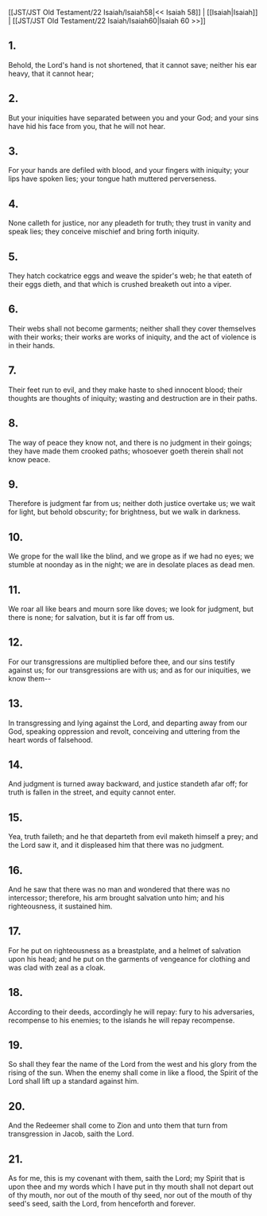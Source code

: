 [[JST/JST Old Testament/22 Isaiah/Isaiah58|<< Isaiah 58]] | [[Isaiah|Isaiah]] | [[JST/JST Old Testament/22 Isaiah/Isaiah60|Isaiah 60 >>]]
## 1.
Behold, the Lord\'s hand is not shortened, that it cannot save; neither his ear heavy, that it cannot hear;
## 2.
But your iniquities have separated between you and your God; and your sins have hid his face from you, that he will not hear.
## 3.
For your hands are defiled with blood, and your fingers with iniquity; your lips have spoken lies; your tongue hath muttered perverseness.
## 4.
None calleth for justice, nor any pleadeth for truth; they trust in vanity and speak lies; they conceive mischief and bring forth iniquity.
## 5.
They hatch cockatrice eggs and weave the spider\'s web; he that eateth of their eggs dieth, and that which is crushed breaketh out into a viper.
## 6.
Their webs shall not become garments; neither shall they cover themselves with their works; their works are works of iniquity, and the act of violence is in their hands.
## 7.
Their feet run to evil, and they make haste to shed innocent blood; their thoughts are thoughts of iniquity; wasting and destruction are in their paths.
## 8.
The way of peace they know not, and there is no judgment in their goings; they have made them crooked paths; whosoever goeth therein shall not know peace.
## 9.
Therefore is judgment far from us; neither doth justice overtake us; we wait for light, but behold obscurity; for brightness, but we walk in darkness.
## 10.
We grope for the wall like the blind, and we grope as if we had no eyes; we stumble at noonday as in the night; we are in desolate places as dead men.
## 11.
We roar all like bears and mourn sore like doves; we look for judgment, but there is none; for salvation, but it is far off from us.
## 12.
For our transgressions are multiplied before thee, and our sins testify against us; for our transgressions are with us; and as for our iniquities, we know them\--
## 13.
In transgressing and lying against the Lord, and departing away from our God, speaking oppression and revolt, conceiving and uttering from the heart words of falsehood.
## 14.
And judgment is turned away backward, and justice standeth afar off; for truth is fallen in the street, and equity cannot enter.
## 15.
Yea, truth faileth; and he that departeth from evil maketh himself a prey; and the Lord saw it, and it displeased him that there was no judgment.
## 16.
And he saw that there was no man and wondered that there was no intercessor; therefore, his arm brought salvation unto him; and his righteousness, it sustained him.
## 17.
For he put on righteousness as a breastplate, and a helmet of salvation upon his head; and he put on the garments of vengeance for clothing and was clad with zeal as a cloak.
## 18.
According to their deeds, accordingly he will repay: fury to his adversaries, recompense to his enemies; to the islands he will repay recompense.
## 19.
So shall they fear the name of the Lord from the west and his glory from the rising of the sun. When the enemy shall come in like a flood, the Spirit of the Lord shall lift up a standard against him.
## 20.
And the Redeemer shall come to Zion and unto them that turn from transgression in Jacob, saith the Lord.
## 21.
As for me, this is my covenant with them, saith the Lord; my Spirit that is upon thee and my words which I have put in thy mouth shall not depart out of thy mouth, nor out of the mouth of thy seed, nor out of the mouth of thy seed\'s seed, saith the Lord, from henceforth and forever.

